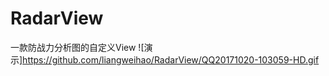 # RadarView
一款防战力分析图的自定义View
![演示]https://github.com/liangweihao/RadarView/QQ20171020-103059-HD.gif
